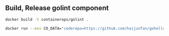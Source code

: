 ## Build, Release golint component

```bash
docker build -t containerops/golint .
```


```bash
docker run --env CO_DATA="coderepo=https://github.com/haijunTan/gohello.git" containerops/golint:latest
```
